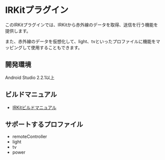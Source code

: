 # IRKitプラグイン

このIRKitプラグインでは、IRKitから赤外線のデータを取得、送信を行う機能を提供します。

また、赤外線のデータを仮想化して、light、tvといったプロファイルに機能をマッピングして使用することもできます。

## 開発環境
Android Studio 2.2.1以上

## ビルドマニュアル
- [IRKitビルドマニュアル](https://github.com/DeviceConnect/DeviceConnect-Android/wiki/IRKit-Build)

## サポートするプロファイル

* remoteController
* light
* tv
* power

